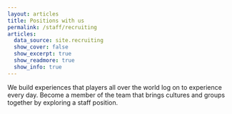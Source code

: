 ```yaml
---
layout: articles
title: Positions with us
permalink: /staff/recruiting
articles:
  data_source: site.recruiting
  show_cover: false
  show_excerpt: true
  show_readmore: true
  show_info: true
---
```


We build experiences that players all over the world log on to experience every day. Become a member of the team that brings cultures and groups together by exploring a staff position.
